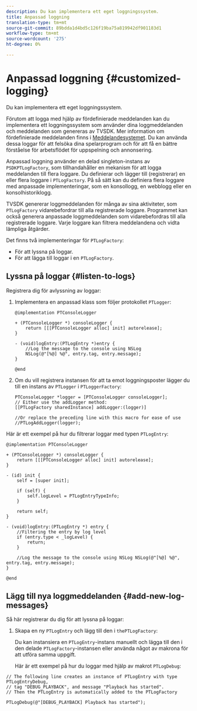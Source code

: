 ```yaml
---
description: Du kan implementera ett eget loggningssystem.
title: Anpassad loggning
translation-type: tm+mt
source-git-commit: 89bdda1d4bd5c126f19ba75a819942df901183d1
workflow-type: tm+mt
source-wordcount: '275'
ht-degree: 0%

---
```



# Anpassad loggning {#customized-logging}

Du kan implementera ett eget loggningssystem.

Förutom att logga med hjälp av fördefinierade meddelanden kan du implementera ett loggningssystem som använder dina loggmeddelanden och meddelanden som genereras av TVSDK. Mer information om fördefinierade meddelanden finns i [Meddelandesystemet](../c-psdk-ios-1.4-notification-system/c-psdk-ios-1.4-notification-system.md). Du kan använda dessa loggar för att felsöka dina spelarprogram och för att få en bättre förståelse för arbetsflödet för uppspelning och annonsering.

Anpassad loggning använder en delad singleton-instans av `PSDKPTLogFactory`, som tillhandahåller en mekanism för att logga meddelanden till flera loggare. Du definierar och lägger till (registrerar) en eller flera loggare i `PTLogFactory`. På så sätt kan du definiera flera loggare med anpassade implementeringar, som en konsollogg, en webblogg eller en konsolhistoriklogg.

TVSDK genererar loggmeddelanden för många av sina aktiviteter, som `PTLogFactory` vidarebefordrar till alla registrerade loggare. Programmet kan också generera anpassade loggmeddelanden som vidarebefordras till alla registrerade loggare. Varje loggare kan filtrera meddelandena och vidta lämpliga åtgärder.

Det finns två implementeringar för `PTLogFactory`:

* För att lyssna på loggar.
* För att lägga till loggar i en `PTLogFactory`.

## Lyssna på loggar {#listen-to-logs}

Registrera dig för avlyssning av loggar:
1. Implementera en anpassad klass som följer protokollet `PTLogger`:

   ```
   @implementation PTConsoleLogger 
   
   + (PTConsoleLogger *) consoleLogger { 
       return [[[PTConsoleLogger alloc] init] autorelease]; 
   } 
   
   - (void)logEntry:(PTLogEntry *)entry { 
       //Log the message to the console using NSLog  
       NSLog(@"[%@] %@", entry.tag, entry.message); 
   } 
   
   @end
   ```

1. Om du vill registrera instansen för att ta emot loggningsposter lägger du till en instans av `PTLogger` i `PTLoggerFactory`:

   ```
   PTConsoleLogger *logger = [PTConsoleLogger consoleLogger]; 
   // Either use the addLogger method: 
   [[PTLogFactory sharedInstance] addLogger:(logger)] 
   
   //Or replace the preceding line with this macro for ease of use 
   //PTLogAddLogger(logger); 
   ```

<!--<a id="example_3738B5A8B4C048D28695E62297CF39E3"></a>-->

Här är ett exempel på hur du filtrerar loggar med typen `PTLogEntry`:

```
@implementation PTConsoleLogger 
 
+ (PTConsoleLogger *) consoleLogger { 
    return [[[PTConsoleLogger alloc] init] autorelease]; 
} 
 
- (id) init { 
    self = [super init]; 
 
    if (self) { 
        self.logLevel = PTLogEntryTypeInfo; 
    } 
 
    return self; 
} 
 
- (void)logEntry:(PTLogEntry *) entry { 
    //Filtering the entry by log level  
    if (entry.type < _logLevel) { 
        return; 
    } 
 
    //Log the message to the console using NSLog NSLog(@"[%@] %@", entry.tag, entry.message); 
} 
 
@end
```

## Lägg till nya loggmeddelanden {#add-new-log-messages}

Så här registrerar du dig för att lyssna på loggar:
1. Skapa en ny `PTLogEntry` och lägg till den i `thePTLogFactory`:

   Du kan instansiera en `PTLogEntry`-instans manuellt och lägga till den i den delade `PTLogFactory`-instansen eller använda något av makrona för att utföra samma uppgift.

   Här är ett exempel på hur du loggar med hjälp av makrot `PTLogDebug`:

<!--<a id="example_F014436E1686468F941F4EBD1A21B18E"></a>-->

```
// The following line creates an instance of PTLogEntry with type PTLogEntryDebug, 
// tag "DEBUG_PLAYBACK", and message "Playback has started". 
// Then the PTLogEntry is automatically added to the PTLogFactory  
 
PTLogDebug(@"[DEBUG_PLAYBACK] Playback has started");
```
